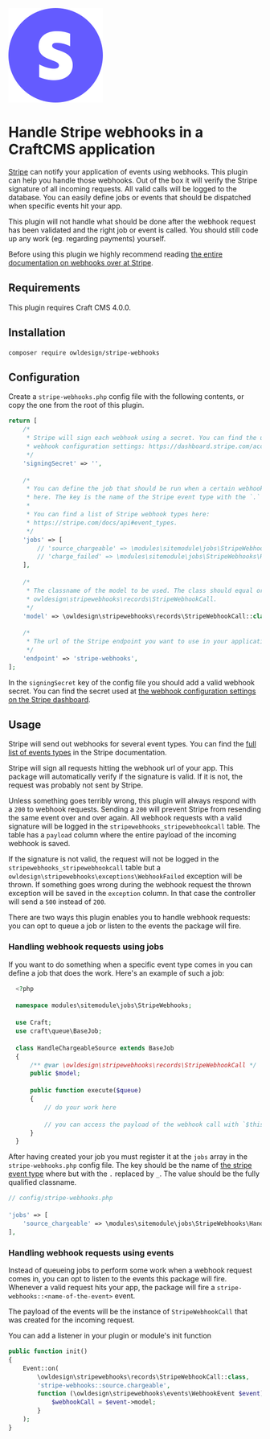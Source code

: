 ![icon](./src/icon.svg)

# Handle Stripe webhooks in a CraftCMS application

[Stripe](https://stripe.com) can notify your application of events using webhooks. This plugin can help you handle those webhooks. Out of the box it will verify the Stripe signature of all incoming requests. All valid calls will be logged to the database. You can easily define jobs or events that should be dispatched when specific events hit your app.

This plugin will not handle what should be done after the webhook request has been validated and the right job or event is called. You should still code up any work (eg. regarding payments) yourself.

Before using this plugin we highly recommend reading [the entire documentation on webhooks over at Stripe](https://stripe.com/docs/webhooks).

## Requirements

This plugin requires Craft CMS 4.0.0.

## Installation

`composer require owldesign/stripe-webhooks`

## Configuration

Create a `stripe-webhooks.php` config file with the following contents, or copy the one from the root of this plugin.


```php
return [
    /*
     * Stripe will sign each webhook using a secret. You can find the used secret at the
     * webhook configuration settings: https://dashboard.stripe.com/account/webhooks.
     */
    'signingSecret' => '',

    /*
     * You can define the job that should be run when a certain webhook hits your application
     * here. The key is the name of the Stripe event type with the `.` replaced by a `_`.
     *
     * You can find a list of Stripe webhook types here:
     * https://stripe.com/docs/api#event_types.
     */
    'jobs' => [
        // 'source_chargeable' => \modules\sitemodule\jobs\StripeWebhooks\HandleChargeableSource::class,
        // 'charge_failed' => \modules\sitemodule\jobs\StripeWebhooks\HandleFailedCharge::class,
    ],

    /*
     * The classname of the model to be used. The class should equal or extend
     * owldesign\stripewebhooks\records\StripeWebhookCall.
     */
    'model' => \owldesign\stripewebhooks\records\StripeWebhookCall::class,

    /*
     * The url of the Stripe endpoint you want to use in your application
     */
    'endpoint' => 'stripe-webhooks',
];
```

In the `signingSecret` key of the config file you should add a valid webhook secret. You can find the secret used at [the webhook configuration settings on the Stripe dashboard](https://dashboard.stripe.com/account/webhooks).

## Usage

Stripe will send out webhooks for several event types. You can find the [full list of events types](https://stripe.com/docs/api#event_types) in the Stripe documentation.

Stripe will sign all requests hitting the webhook url of your app. This package will automatically verify if the signature is valid. If it is not, the request was probably not sent by Stripe.
 
Unless something goes terribly wrong, this plugin will always respond with a `200` to webhook requests. Sending a `200` will prevent Stripe from resending the same event over and over again. All webhook requests with a valid signature will be logged in the `stripewebhooks_stripewebhookcall` table. The table has a `payload` column where the entire payload of the incoming webhook is saved.

If the signature is not valid, the request will not be logged in the `stripewebhooks_stripewebhookcall` table but a `owldesign\stripewebhooks\exceptions\WebhookFailed` exception will be thrown.
If something goes wrong during the webhook request the thrown exception will be saved in the `exception` column. In that case the controller will send a `500` instead of `200`. 
 
There are two ways this plugin enables you to handle webhook requests: you can opt to queue a job or listen to the events the package will fire.

### Handling webhook requests using jobs 
If you want to do something when a specific event type comes in you can define a job that does the work. Here's an example of such a job:

```php
  <?php
  
  namespace modules\sitemodule\jobs\StripeWebhooks;
  
  use Craft;
  use craft\queue\BaseJob;
  
  class HandleChargeableSource extends BaseJob
  {
      /** @var \owldesign\stripewebhooks\records\StripeWebhookCall */
      public $model;
  
      public function execute($queue)
      {
          // do your work here
          
          // you can access the payload of the webhook call with `$this->model->payload`
      }
  }
```

After having created your job you must register it at the `jobs` array in the `stripe-webhooks.php` config file. The key should be the name of [the stripe event type](https://stripe.com/docs/api#event_types) where but with the `.` replaced by `_`. The value should be the fully qualified classname.

```php
// config/stripe-webhooks.php

'jobs' => [
    'source_chargeable' => \modules\sitemodule\jobs\StripeWebhooks\HandleChargeableSource::class,
],
```


### Handling webhook requests using events

Instead of queueing jobs to perform some work when a webhook request comes in, you can opt to listen to the events this package will fire. Whenever a valid request hits your app, the package will fire a `stripe-webhooks::<name-of-the-event>` event.

The payload of the events will be the instance of `StripeWebhookCall` that was created for the incoming request. 

You can add a listener in your plugin or module's init function
```php
public function init()
{
    Event::on(
        \owldesign\stripewebhooks\records\StripeWebhookCall::class,
        'stripe-webhooks::source.chargeable',
        function (\owldesign\stripewebhooks\events\WebhookEvent $event) {
            $webhookCall = $event->model;
        }
    );
}
```
